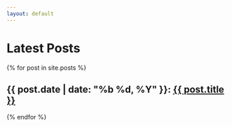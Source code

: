 ```yaml
---
layout: default
---
```


# Latest Posts

{% for post in site.posts %}
## [](#header-2) {{ post.date | date: "%b %d, %Y" }}: <a href="{{ post.url }}">{{ post.title }}</a>
{% endfor %}
